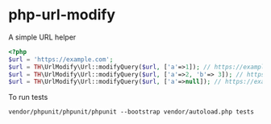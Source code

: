 # php-url-modify
A simple URL helper

```php
<?php
$url = 'https://example.com';
$url = TH\UrlModify\Url::modifyQuery($url, ['a'=>1]); // https://example.com?a=1
$url = TH\UrlModify\Url::modifyQuery($url, ['a'=>2, 'b'=> 3]); // https://example.com?a=2&b=3
$url = TH\UrlModify\Url::modifyQuery($url, ['a'=>null]); // https://example.com?b=3
```

To run tests

```
vendor/phpunit/phpunit/phpunit --bootstrap vendor/autoload.php tests
```

